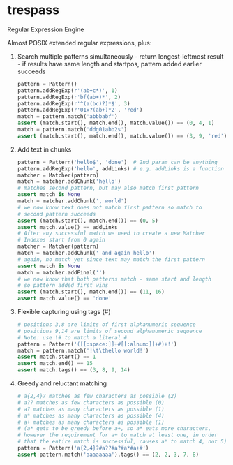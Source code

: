 trespass
========

Regular Expression Engine

Almost POSIX extended regular expressions, plus:

1. Search multiple patterns simultaneously - return longest-leftmost result - 
   if results have same length and startpos, pattern added earlier succeeds
    ```python
    pattern = Pattern()
    pattern.addRegExp(r'(ab+c*)', 1)
    pattern.addRegExp(r'bf(ab+)*', 2)
    pattern.addRegExp(r'^(a(bc)?)*$', 3)
    pattern.addRegExp(r'01x?(ab+)*2', 'red')
    match = pattern.match('abbbabf')
    assert (match.start(), match.end(), match.value()) == (0, 4, 1)
    match = pattern.match('ddg01abb2s')
    assert (match.start(), match.end(), match.value()) == (3, 9, 'red')
    ```

2. Add text in chunks
    ```python
    pattern = Pattern('hello$', 'done')  # 2nd param can be anything
    pattern.addRegExp('hello', addLinks) # e.g. addLinks is a function
    matcher = Matcher(pattern)
    match = matcher.addChunk('hello')
    # matches second pattern, but may also match first pattern
    assert match is None
    match = matcher.addChunk(', world')
    # we now know text does not match first pattern so match to
    # second pattern succeeds
    assert (match.start(), match.end()) == (0, 5)
    assert match.value() == addLinks
    # After any successful match we need to create a new Matcher
    # Indexes start from 0 again
    matcher = Matcher(pattern)
    match = matcher.addChunk(' and again hello')
    # again, no match yet since text may match the first pattern
    assert match is None
    match = matcher.addFinal('')
    # we now know that both patterns match - same start and length
    # so pattern added first wins
    assert (match.start(), match.end()) == (11, 16)
    assert match.value() == 'done'
    ```

3. Flexible capturing using tags (#)
    ```python
    # positions 3,8 are limits of first alphanumeric sequence
    # positions 9,14 are limits of second alphanumeric sequence
    # Note: use \# to match a literal #
    pattern = Pattern('([[:space:]]+#[[:alnum:]]+#)+!')
    match = pattern.match('!\t\thello world!')
    assert match.start() == 1
    assert match.end() == 15
    assert match.tags() == (3, 8, 9, 14)
    ```

4. Greedy and reluctant matching
    ```python
    # a{2,4}? matches as few characters as possible (2)
    # a?? matches as few characters as possible (0)
    # a? matches as many characters as possible (1)
    # a* matches as many characters as possible (4)
    # a+ matches as many characters as possible (1)
    # (a* gets to be greedy before a+, so a* eats more characters,
    # however the requirement for a+ to match at least one, in order
    # that the entire match is successful, causes a* to match 4, not 5)
    pattern = Pattern('a{2,4}?#a??#a?#a*#a+#')
    assert pattern.match('aaaaaaaa').tags() == (2, 2, 3, 7, 8)
    ```    
